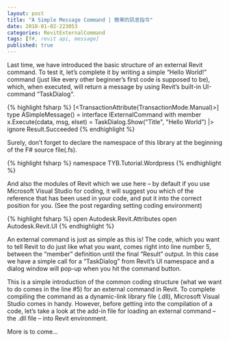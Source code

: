 ```yaml
---
layout: post
title: "A Simple Message Command | 簡單的訊息指令"
date: 2018-01-02-223053 
categories: RevitExternalCommand
tags: [f#, revit api, message]
published: true
---
```


Last time, we have introduced the basic structure of an external Revit command. To test it, let’s complete it by writing a simple “Hello World!” command (just like every other beginner’s first code is supposed to be), which, when executed, will return a message by using Revit’s built-in UI-command “TaskDialog“. 

{% highlight fsharp %}
[<TransactionAttribute(TransactionMode.Manual)>]
type ASimpleMessage() =
  interface IExternalCommand with
    member x.Execute(cdata, msg, elset) =
      TaskDialog.Show("Title", "Hello World") |> ignore
      Result.Succeeded
{% endhighlight %}

Surely, don’t forget to declare the namespace of this library at the beginning of the F# source file(.fs). 

{% highlight fsharp %}
namespace TYB.Tutorial.Wordpress
{% endhighlight %}

And also the modules of Revit which we use here – by default if you use Microsoft Visual Studio for coding, it will suggest you which of the reference that has been used in your code, and put it into the correct position for you. (See the post regarding setting coding environment) 

{% highlight fsharp %}
open Autodesk.Revit.Attributes
open Autodesk.Revit.UI
{% endhighlight %}

An external command is just as simple as this is! The code, which you want to tell Revit to do just like what you want, comes right into line number 5, between the “member” definition until the final “Result” output. In this case we have a simple call for a “TaskDialog” from Revit’s UI namespace and a dialog window will pop-up when you hit the command button.

This is a simple introduction of the common coding structure (what we want to do comes in the line #5) for an external command in Revit. To complete compiling the command as a dynamic-link library file (.dll), Microsoft Visual Studio comes in handy. However, before getting into the compilation of a code, let’s take a look at the add-in file for loading an external command – the .dll file – into Revit environment.

More is to come…